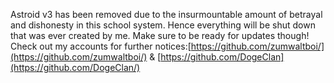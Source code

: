 Astroid v3 has been removed due to the insurmountable amount of betrayal and dishonesty in this school system. Hence everything will be shut down that was ever created by me. Make sure to be ready for updates though! Check out my accounts for further notices:[https://github.com/zumwaltboi/](https://github.com/zumwaltboi/) & [https://github.com/DogeClan](https://github.com/DogeClan/)
